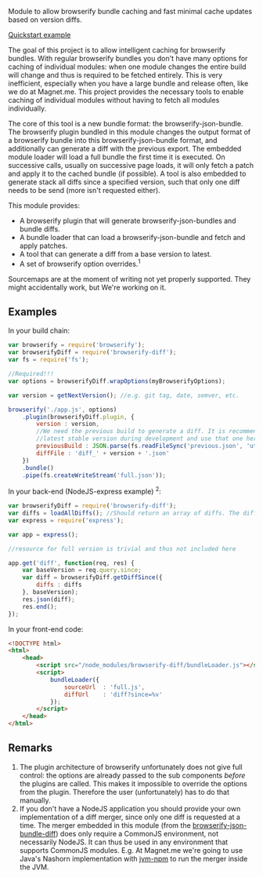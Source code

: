 Module to allow browserify bundle caching and fast minimal cache updates based on version diffs.

[Quickstart example](#Examples)

The goal of this project is to allow intelligent caching for browserify bundles. With regular browserify bundles you don't have many options for caching of individual modules: when one module changes the entire build will change and thus is required to be fetched entirely. This is very inefficient, especially when you have a large bundle and release often, like we do at Magnet.me. This project provides the necessary tools to enable caching of individual modules without having to fetch all modules individually.

The core of this tool is a new bundle format: the browserify-json-bundle. The browserify plugin bundled in this module changes the output format of a browserify bundle into this browserify-json-bundle format, and additionally can generate a diff with the previous export. The embedded module loader will load a full bundle the first time it is executed. On successive calls, usually on successive page loads, it will only fetch a patch and apply it to the cached bundle (if possible). A tool is also embedded to generate stack all diffs since a specified version, such that only one diff needs to be send (more isn't requested either).

This module provides:
- A browserify plugin that will generate browserify-json-bundles and bundle diffs.
- A bundle loader that can load a browserify-json-bundle and fetch and apply patches.
- A tool that can generate a diff from a base version to latest.
- A set of browserify option overrides.<sup>1</sup>

Sourcemaps are at the moment of writing not yet properly supported. They might accidentally work, but We're working on it.


## Examples
In your build chain:

```javascript
var browserify = require('browserify');
var browserifyDiff = require('browserify-diff');
var fs = require('fs');

//Required!!!
var options = browserifyDiff.wrapOptions(myBrowserifyOptions);

var version = getNextVersion(); //e.g. git tag, date, semver, etc.

browserify('./app.js', options)
	.plugin(browserifyDiff.plugin, {
		version : version,
		//We need the previous build to generate a diff. It is recommended to keep a backup of the
		//latest stable version during development and use that one here.
		previousBuild : JSON.parse(fs.readFileSync('previous.json', 'utf8'))
		diffFile : 'diff_' + version + '.json'
	})
	.bundle()
	.pipe(fs.createWriteStream('full.json'));
```

In your back-end (NodeJS-express example) <sup>2</sup>:
```javascript
var browserifyDiff = require('browserify-diff');
var diffs = loadAllDiffs(); //Should return an array of diffs. The diffs generated above can be used directly.
var express = require('express');

var app = express();

//resource for full version is trivial and thus not included here

app.get('diff', function(req, res) {
	var baseVersion = req.query.since;
	var diff = browserifyDiff.getDiffSince({
		diffs : diffs
	}, baseVersion);
	res.json(diff);
	res.end();
});

```

In your front-end code:
```html
<!DOCTYPE html>
<html>
	<head>
		<script src="/node_modules/browserify-diff/bundleLoader.js"></script>
		<script>
			bundleLoader({
				sourceUrl  : 'full.js',
				diffUrl    : 'diff?since=%v'
			});
		</script>
	</head>
</html>
```


## Remarks
1. The plugin architecture of browserify unfortunately does not give full control: the options are already passed to the sub components *before* the plugins are called. This makes it impossible to override the options from the plugin. Therefore the user (unfortunately) has to do that manually.
2. If you don't have a NodeJS application you should provide your own implementation of a diff merger, since only one diff is requested at a time. The merger embedded in this module (from the [browserify-json-bundle-diff](https://github.com/Magnetme/browserify-json-bundle-diff)) does only require a CommonJS environment, not necessarily NodeJS. It can thus be used in any environment that supports CommonJS modules. E.g. At Magnet.me we're going to use Java's Nashorn implementation with [jvm-npm](https://github.com/nodyn/jvm-npm) to run the merger inside the JVM.

